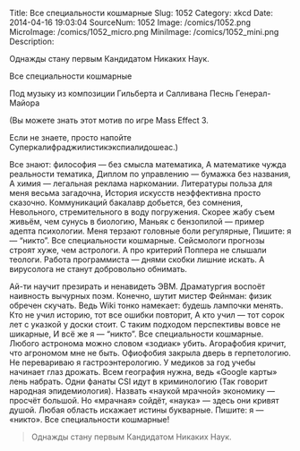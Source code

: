 Title: Все специальности кошмарные 
Slug: 1052 
Category: xkcd 
Date: 2014-04-16 19:03:04 
SourceNum: 1052 
Image: /comics/1052.png 
MicroImage: /comics/1052_micro.png 
MiniImage: /comics/1052_mini.png 
Description: <p>Однажды стану первым Кандидатом Никаких Наук.</p>

 

Все специальности кошмарные

Под музыку из композиции Гильберта и Салливана
Песнь Генерал-Майора

(Вы можете знать этот мотив по игре Mass Effect 3.

Если не знаете, просто напойте Суперкалифраджилистикэкспиалидошеас.)

Все знают: философия — без смысла математика,
А математике чужда реальности тематика,
Диплом по управлению — бумажка без названия,
А химия — легальная реклама наркомании.
Литературы польза для меня весьма загадочна,
История искусств неэффективна просто сказочно.
Коммуникаций бакалавр добьется, без сомнения,
Невольного, стремительного в воду погружения.
Скорее жабу съем живьём, чем сунусь в биологию,
Маньяк с бензопилой — пример адепта психологии.
Меня терзают головные боли регулярные,
Пишите: я — “никто”. Все специальности кошмарные.
Сейсмологи прогнозы строят хуже, чем астрологи.
А про критерий Поппера не слышали теологи.
Работа программиста — днями скобки лишние искать.
А вирусолога не станут добровольно обнимать.

Ай-ти научит презирать и ненавидеть ЭВМ.
Драматургия воспоёт наивность вычурных поэм.
Конечно, шутит мистер Фейнман: физик обречен скучать.
Ведь Wiki тонко намекает: будешь лампочки менять.
Кто не учил историю, тот все ошибки повторит,
А кто учил — тот сорок лет с указкой у доски стоит.
С таким подходом перспективы вовсе не шикарные,
И всё же я — “никто”. Все специальности кошмарные.
Любого астронома можно словом «зодиак» убить.
Агорафобия кричит, что агрономом мне не быть.
Офиофобия закрыла дверь в герпетологию.
Не перевариваю я гастроэнтерологию.
У медиков за год учебы начинает глаз дрожать.
Всем география нужна, ведь «Google карты» лень набрать.
Одни фанаты CSI идут в криминологию
(Так говорит народная эпидемиология).
Назвать «наукой мрачной» экономику — просчёт большой.
Но «мрачная» сойдёт, «наука» — здесь они кривят душой.
Любая область искажает истины букварные.
Пишите: я — «никто». Все специальности кошмарные!
> Однажды стану первым Кандидатом Никаких Наук.